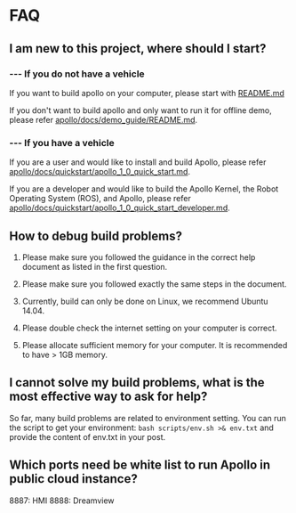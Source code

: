 # FAQ
## I am new to this project, where should I start?
### --- If you do not have a vehicle
If you want to build apollo on your computer, please start with [README.md](https://github.com/ApolloAuto/apollo/blob/master/README.md)

If you don't want to build apollo and only want to run it for offline demo, please refer [apollo/docs/demo_guide/README.md](https://github.com/ApolloAuto/apollo/blob/master/docs/demo_guide/README.md).
### --- If you have a vehicle
If you are a user and would like to install and build Apollo, please refer [apollo/docs/quickstart/apollo_1_0_quick_start.md](https://github.com/ApolloAuto/apollo/blob/master/docs/quickstart/apollo_1_0_quick_start.md).

If you are a developer and would like to build the Apollo Kernel, the Robot Operating System (ROS), and Apollo, please refer [apollo/docs/quickstart/apollo_1_0_quick_start_developer.md](https://github.com/ApolloAuto/apollo/blob/master/docs/quickstart/apollo_1_0_quick_start_developer.md).

## How to debug build problems?
1. Please make sure you followed the guidance in the correct help document as listed in the first question.

2. Please make sure you followed exactly the same steps in the document.

3. Currently, build can only be done on Linux, we recommend Ubuntu 14.04.

4. Please double check the internet setting on your computer is correct.

5. Please allocate sufficient memory for your computer. It is recommended to have > 1GB memory.

## I cannot solve my build problems, what is the most effective way to ask for help?
So far, many build problems are related to environment setting. You can run the script to get your environment: `bash scripts/env.sh >& env.txt` and provide the content of env.txt in your post.

## Which ports need be white list to run Apollo in public cloud instance?
8887: HMI
8888: Dreamview
